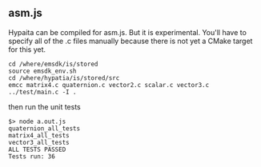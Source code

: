 
asm.js
-----------
Hypaita can be compiled for asm.js. But it is experimental.  You'll have
to specify all of the .c files manually because there is not yet a CMake
target for this yet.

```
cd /where/emsdk/is/stored
source emsdk_env.sh
cd /where/hypatia/is/stored/src
emcc matrix4.c quaternion.c vector2.c scalar.c vector3.c ../test/main.c -I .
```
then run the unit tests
```
$> node a.out.js
quaternion_all_tests
matrix4_all_tests
vector3_all_tests
ALL TESTS PASSED
Tests run: 36
```

